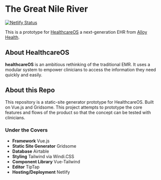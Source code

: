 # The Great Nile River

[![Netlify Status](https://api.netlify.com/api/v1/badges/d01c0f55-1454-4755-a743-94c035bc2fe3//deploy-status?branch=main)](https://app.netlify.com/sites/healthcareos-demo/deploys)

This is a prototype for <a href="https://www.alloy.health/healthcareos">HealthcareOS</a> a next-generation EHR from <a href="https://www.alloy.health/">Alloy Health</a>.

## About HealthcareOS
<strong>healthcareOS</strong> is an ambitious rethinking of the traditional EMR. It uses a modular system to empower clinicians to access the information they need quickly and easily.

## About this Repo
This repository is a static-site generator prototype for HealthcareOS. Built on Vue.js and Gridsome. This project attempts to prototype the core features and flows of the product so that the concept can be tested with clinicians.

### Under the Covers
<ul>
<li><strong>Framework</strong> Vue.js</li>
<li><strong>Static Site Generator</strong> Gridsome</li>
<li><strong>Database</strong> Airtable</li>
<li><strong>Styling</strong> Tailwind via Windi.CSS</li>
<li><strong>Component Library</strong> Vue-Tailwind</li>
<li><strong>Editor</strong> TipTap</li>
<li><strong>Hosting/Deployment</strong> Netlify</li>
</ul>
